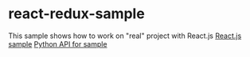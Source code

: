 # react-redux-sample

This sample shows how to work on "real" project with React.js
[React.js sample](https://github.com/wowkin2/react-redux-sample)
[Python API for sample](https://github.com/wowkin2/react-redux-api)
